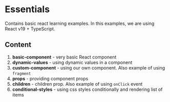 # Essentials

Contains basic react learning examples. In this examples, we are using React v19 + TypeScript.

## Content

1. **basic-component** - very basic React component
2. **dynamic-values** - using dynamic values in a component
3. **custom-component** - using our own component. Also example of using `fragment`
4. **props** - providing component props
5. **children** - children prop. Also example of using `onClick` event
6. **conditional-styles** - using css styles conditionally and rendering list of items
